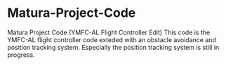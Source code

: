 # Matura-Project-Code
Matura Project Code (YMFC-AL Flight Controller Edit)
This code is the YMFC-AL flight controller code exteded with an obstacle avoidance and position tracking system. 
Especially the position tracking system is still in progress. 
